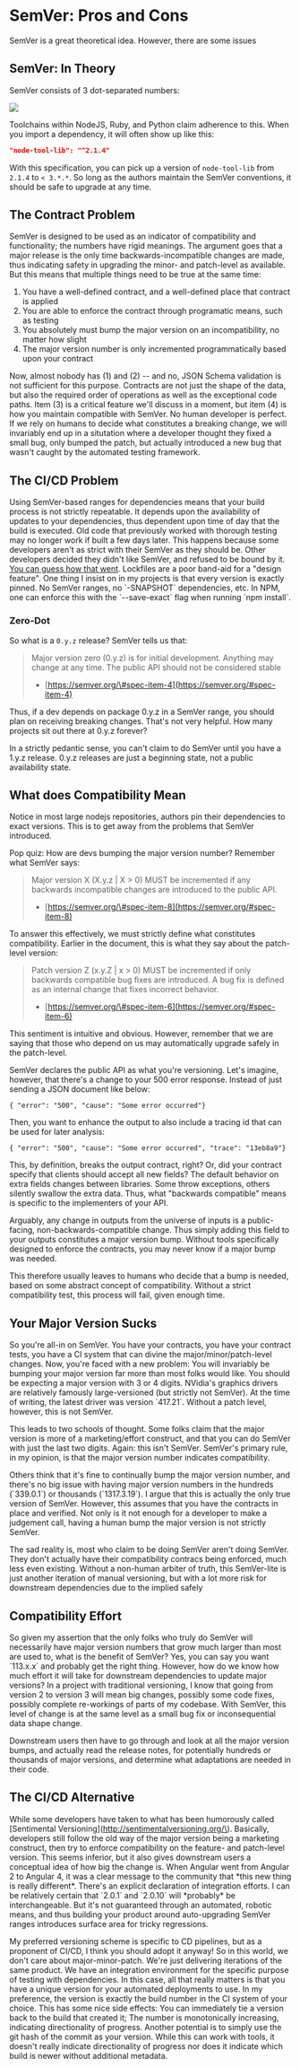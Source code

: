 
# SemVer: Pros and Cons

SemVer is a great theoretical idea. However, there are some issues

## SemVer: In Theory

SemVer consists of 3 dot-separated numbers:

![](/assets/images/2023-03-24-17-31-01.png)

Toolchains within NodeJS, Ruby, and Python claim adherence to this. When you import a dependency, it will often show up like this: 

```json
"node-tool-lib": "^2.1.4"
```

With this specification, you can pick up a version of `node-tool-lib` from `2.1.4` to `< 3.*.*`. So long as the authors maintain the SemVer conventions, it should be safe to upgrade at any time. 

## The Contract Problem

SemVer is designed to be used as an indicator of compatibility and functionality; the numbers have rigid meanings. The argument goes that a major release is the only time backwards-incompatible changes are made, thus indicating safety in upgrading the minor- and patch-level as available. But this means that multiple things need to be true at the same time:

1. You have a well-defined contract, and a well-defined place that contract is applied
2. You are able to enforce the contract through programatic means, such as testing
3. You absolutely must bump the major version on an incompatibility, no matter how slight
4. The major version number is only incremented programmatically based upon your contract

Now, almost nobody has \(1\) and \(2\) -- and no, JSON Schema validation is not sufficient for this purpose. Contracts are not just the shape of the data, but also the required order of operations as well as the exceptional code paths. Item \(3\) is a critical feature we'll discuss in a moment, but item \(4\) is how you maintain compatible with SemVer. No human developer is perfect. If we rely on humans to decide what constitutes a breaking change, we will invariably end up in a situtation where a developer thought they fixed a small bug, only bumped the patch, but actually introduced a new bug that wasn't caught by the automated testing framework.

## The CI/CD Problem

Using SemVer-based ranges for dependencies means that your build process is not strictly repeatable. It depends upon the availability of updates to your dependencies, thus dependent upon time of day that the build is executed. Old code that previously worked with thorough testing may no longer work if built a few days later. This happens because some developers aren't as strict with their SemVer as they should be. Other developers decided they didn't like SemVer, and refused to be bound by it. [You can guess how that went](https://github.com/jashkenas/underscore/issues/1805). Lockfiles are a poor band-aid for a "design feature". One thing I insist on in my projects is that every version is exactly pinned. No SemVer ranges, no \`-SNAPSHOT\` dependencies, etc. In NPM, one can enforce this with the \`--save-exact\` flag when running \`npm install\`.

### Zero-Dot

So what is a `0.y.z` release? SemVer tells us that: 

> Major version zero \(0.y.z\) is for initial development. Anything may change at any time. The public API should not be considered stable  
>  - [https://semver.org/\#spec-item-4](https://semver.org/#spec-item-4)

Thus, if a dev depends on package 0.y.z in a SemVer range, you should plan on receiving breaking changes. That's not very helpful. How many projects sit out there at 0.y.z forever? 

In a strictly pedantic sense, you can't claim to do SemVer until you have a 1.y.z release. 0.y.z releases are just a beginning state, not a public availability state. 

## What does Compatibility Mean

Notice in most large nodejs repositories, authors pin their dependencies to exact versions. This is to get away from the problems that SemVer introduced. 

Pop quiz: How are devs bumping the major version number? Remember what SemVer says:

> Major version X \(X.y.z \| X &gt; 0\) MUST be incremented if any backwards incompatible changes are introduced to the public API.  
> - [https://semver.org/\#spec-item-8](https://semver.org/#spec-item-8)

To answer this effectively, we must strictly define what constitutes compatibility. Earlier in the document, this is what they say about the patch-level version:

> Patch version Z \(x.y.Z \| x &gt; 0\) MUST be incremented if only backwards compatible bug fixes are introduced. A bug fix is defined as an internal change that fixes incorrect behavior.  
> - [https://semver.org/\#spec-item-6](https://semver.org/#spec-item-6)

This sentiment is intuitive and obvious. However, remember that we are saying that those who depend on us may automatically upgrade safely in the patch-level. 

SemVer declares the public API as what you're versioning. Let's imagine, however, that there's a change to your 500 error response. Instead of just sending a JSON document like below:

`{ "error": "500", "cause": "Some error occurred"}`

Then, you want to enhance the output to also include a tracing id that can be used for later analysis:

`{ "error": "500", "cause": "Some error occurred", "trace": "13eb8a9"}`

This, by definition, breaks the output contract, right? Or, did your contract specify that clients should accept all new fields? The default behavior on extra fields changes between libraries. Some throw exceptions, others silently swallow the extra data. Thus, what "backwards compatible" means is specific to the implementers of your API. 

Arguably, any change in outputs from the universe of inputs is a public-facing, non-backwards-compatible change. Thus simply adding this field to your outputs constitutes a major version bump. Without tools specifically designed to enforce the contracts, you may never know if a major bump was needed.

This therefore usually leaves to humans who decide that a bump is needed, based on some abstract concept of compatibility. Without a strict compatibility test, this process will fail, given enough time.

## Your Major Version Sucks

So you're all-in on SemVer. You have your contracts, you have your contract tests, you have a CI system that can divine the major/minor/patch-level changes. Now, you're faced with a new problem: You will invariably be bumping your major version far more than most folks would like. You should be expecting a major version with 3 or 4 digits. NVidia's graphics drivers are relatively famously large-versioned \(but strictly not SemVer\). At the time of writing, the latest driver was version \`417.21\`. Without a patch level, however, this is not SemVer.

This leads to two schools of thought. Some folks claim that the major version is more of a marketing/effort construct, and that you can do SemVer with just the last two digits. Again: this isn't SemVer. SemVer's primary rule, in my opinion, is that the major version number indicates compatibility.

Others think that it's fine to continually bump the major version number, and there's no big issue with having major version numbers in the hundreds \(\`339.0.1\`\) or thousands \(\`1317.3.19\`\). I argue that this is actually the only true version of SemVer. However, this assumes that you have the contracts in place and verified. Not only is it not enough for a developer to make a judgement call, having a human bump the major version is not strictly SemVer.

The sad reality is, most who claim to be doing SemVer aren't doing SemVer. They don't actually have their compatibility contracs being enforced, much less even existing. Without a non-human arbiter of truth, this SemVer-lite is just another iteration of manual versioning, but with a lot more risk for downstream dependencies due to the implied safely

## Compatibility Effort

So given my assertion that the only folks who truly do SemVer will necessarily have major version numbers that grow much larger than most are used to, what is the benefit of SemVer? Yes, you can say you want \`113.x.x\` and probably get the right thing. However, how do we know how much effort it will take for downstream dependencies to update major versions? In a project with traditional versioning, I know that going from version 2 to version 3 will mean big changes, possibly some code fixes, possibly complete re-workings of parts of my codebase. With SemVer, this level of change is at the same level as a small bug fix or inconsequential data shape change.

Downstream users then have to go through and look at all the major version bumps, and actually read the release notes, for potentially hundreds or thousands of major versions, and determine what adaptations are needed in their code.

## The CI/CD Alternative

While some developers have taken to what has been humorously called \[Sentimental Versioning\]\(http://sentimentalversioning.org/\). Basically, developers still follow the old way of the major version being a marketing construct, then try to enforce compatibility on the feature- and patch-level version. This seems inferior, but it also gives downstream users a conceptual idea of how big the change is. When Angular went from Angular 2 to Angular 4, it was a clear message to the community that \*this new thing is really different\*. There's an explicit declaration of integration efforts. I can be relatively certain that \`2.0.1\` and \`2.0.10\` will \*probably\* be interchangeable. But it's not guaranteed through an automated, robotic means, and thus building your product around auto-upgrading SemVer ranges introduces surface area for tricky regressions.

My preferred versioning scheme is specific to CD pipelines, but as a proponent of CI/CD, I think you should adopt it anyway! So in this world, we don't care about major-minor-patch. We're just delivering iterations of the same product. We have an integration environment for the specific purpose of testing with dependencies. In this case, all that really matters is that you have a unique version for your automated deployments to use. In my preference, the version is exactly the build number in the CI system of your choice. This has some nice side effects: You can immediately tie a version back to the build that created it; The number is monotonically increasing, indicating directionality of progress. Another potential is to simply use the git hash of the commit as your version. While this can work with tools, it doesn't really indicate directionality of progress nor does it indicate which build is newer without additional metadata.